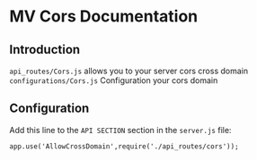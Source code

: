 MV Cors Documentation
==========================

Introduction
-------------

`api_routes/Cors.js` allows you to your server cors cross domain
`configurations/Cors.js` Configuration your cors domain

Configuration
-------------

Add this line to the `API SECTION` section in the `server.js` file:

`app.use('AllowCrossDomain',require('./api_routes/cors'));`

